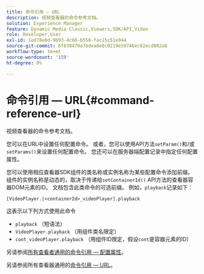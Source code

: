 ```yaml
---
title: 命令引用 — URL
description: 视频查看器的命令参考文档。
solution: Experience Manager
feature: Dynamic Media Classic,Viewers,SDK/API,Video
role: Developer,User
exl-id: 1ed78e0d-9b93-4c66-b558-fac15c51e944
source-git-commit: 6f838470a7bdea8e8c0219e59746ec82ecd802a8
workflow-type: tm+mt
source-wordcount: '159'
ht-degree: 0%

---
```


# 命令引用 — URL{#command-reference-url}

视频查看器的命令参考文档。

您可以在URL中设置任何配置命令。 或者，您可以使用API方法`setParam()`和/或`setParams()`来设置任何配置命令。 您还可以在服务器端配置记录中指定任何配置属性。

您可以使用相应查看器SDK组件的类名称或实例名称为某些配置命令添加前缀。 组件的实例名称是动态的，取决于传递给`setContainerId()` API方法的查看器容器DOM元素的ID。 文档包含此类命令的可选前缀。 例如，`playback`记录如下：

```
[VideoPlayer.|<containerId>_videoPlayer].playback
```

这表示以下列方式使用此命令

* `playback` （短语法）
* `VideoPlayer.playback` （用组件类名限定）
* `cont_videoPlayer.playback` （用组件ID限定，假设`cont`是容器元素的ID）

另请参阅[所有查看者通用的命令引用 — 配置属性](../../../r-html5-viewer-20-cmdref-configattrib/r-html5-viewer-20-cmdref-configattrib.md#concept-850e0f2c49b949deb7cfbfd330d329bd)。

另请参阅所有查看器通用的[命令引用 — URL](../../../c-html5-viewer-20-cmdref-url/c-html5-viewer-20-cmdref-url.md#concept-9b337f349b7b406b8c33c7ee96b3e226)。

